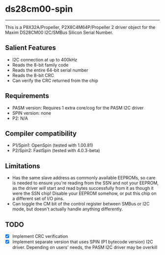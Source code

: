 # ds28cm00-spin 
---------------

This is a P8X32A/Propeller, P2X8C4M64P/Propeller 2 driver object for the Maxim DS28CM00 I2C/SMBus Silicon Serial Number.

## Salient Features

* I2C connection at up to 400kHz
* Reads the 8-bit family code
* Reads the entire 64-bit serial number
* Reads the 8-bit CRC
* Can verify the CRC returned from the chip

## Requirements

* PASM version: Requires 1 extra core/cog for the PASM I2C driver
* SPIN version: none
* P2: N/A

## Compiler compatibility

- P1/Spin1: OpenSpin (tested with 1.00.81)
- P2/Spin2: FastSpin (tested with 4.0.3-beta)

## Limitations

* Has the same slave address as commonly available EEPROMs, so care is needed to ensure you're reading from the SSN and not your EEPROM, as the driver _will_ start and read bytes successfully from it as though it were the SSN chip! Disable your EEPROM somehow, or put this chip on a different set of I/O pins.
* Can toggle the CM bit of the control register between SMBus or I2C mode, but doesn't actually handle anything differently.

## TODO

- [x] Implement CRC verification
- [x] Implement separate version that uses SPIN (P1 bytecode version) I2C driver. Depending on users' needs, the PASM I2C driver may be overkill
